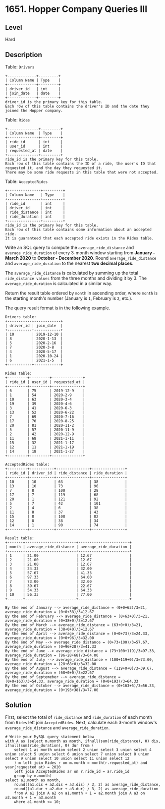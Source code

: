 # 1651. Hopper Company Queries III
## Level
Hard

## Description
Table: `Drivers`
```
+-------------+---------+
| Column Name | Type    |
+-------------+---------+
| driver_id   | int     |
| join_date   | date    |
+-------------+---------+
driver_id is the primary key for this table.
Each row of this table contains the driver's ID and the date they joined the Hopper company.
```

Table: `Rides`
```
+--------------+---------+
| Column Name  | Type    |
+--------------+---------+
| ride_id      | int     |
| user_id      | int     |
| requested_at | date    |
+--------------+---------+
ride_id is the primary key for this table.
Each row of this table contains the ID of a ride, the user's ID that requested it, and the day they requested it.
There may be some ride requests in this table that were not accepted.
```

Table: `AcceptedRides`
```
+---------------+---------+
| Column Name   | Type    |
+---------------+---------+
| ride_id       | int     |
| driver_id     | int     |
| ride_distance | int     |
| ride_duration | int     |
+---------------+---------+
ride_id is the primary key for this table.
Each row of this table contains some information about an accepted ride.
It is guaranteed that each accepted ride exists in the Rides table.
```

Write an SQL query to compute the `average_ride_distance` and `average_ride_duration` of every 3-month window starting from **January - March 2020** to **October - December 2020**. Round `average_ride_distance` and `average_ride_duration` to the nearest **two decimal places**.

The `average_ride_distance` is calculated by summing up the total `ride_distance values` from the three months and dividing it by 3. The `average_ride_duration` is calculated in a similar way.

Return the result table ordered by `month` in ascending order, where `month` is the starting month's number (January is `1`, February is `2`, etc.).

The query result format is in the following example.

```
Drivers table:
+-----------+------------+
| driver_id | join_date  |
+-----------+------------+
| 10        | 2019-12-10 |
| 8         | 2020-1-13  |
| 5         | 2020-2-16  |
| 7         | 2020-3-8   |
| 4         | 2020-5-17  |
| 1         | 2020-10-24 |
| 6         | 2021-1-5   |
+-----------+------------+

Rides table:
+---------+---------+--------------+
| ride_id | user_id | requested_at |
+---------+---------+--------------+
| 6       | 75      | 2019-12-9    |
| 1       | 54      | 2020-2-9     |
| 10      | 63      | 2020-3-4     |
| 19      | 39      | 2020-4-6     |
| 3       | 41      | 2020-6-3     |
| 13      | 52      | 2020-6-22    |
| 7       | 69      | 2020-7-16    |
| 17      | 70      | 2020-8-25    |
| 20      | 81      | 2020-11-2    |
| 5       | 57      | 2020-11-9    |
| 2       | 42      | 2020-12-9    |
| 11      | 68      | 2021-1-11    |
| 15      | 32      | 2021-1-17    |
| 12      | 11      | 2021-1-19    |
| 14      | 18      | 2021-1-27    |
+---------+---------+--------------+

AcceptedRides table:
+---------+-----------+---------------+---------------+
| ride_id | driver_id | ride_distance | ride_duration |
+---------+-----------+---------------+---------------+
| 10      | 10        | 63            | 38            |
| 13      | 10        | 73            | 96            |
| 7       | 8         | 100           | 28            |
| 17      | 7         | 119           | 68            |
| 20      | 1         | 121           | 92            |
| 5       | 7         | 42            | 101           |
| 2       | 4         | 6             | 38            |
| 11      | 8         | 37            | 43            |
| 15      | 8         | 108           | 82            |
| 12      | 8         | 38            | 34            |
| 14      | 1         | 90            | 74            |
+---------+-----------+---------------+---------------+

Result table:
+-------+-----------------------+-----------------------+
| month | average_ride_distance | average_ride_duration |
+-------+-----------------------+-----------------------+
| 1     | 21.00                 | 12.67                 |
| 2     | 21.00                 | 12.67                 |
| 3     | 21.00                 | 12.67                 |
| 4     | 24.33                 | 32.00                 |
| 5     | 57.67                 | 41.33                 |
| 6     | 97.33                 | 64.00                 |
| 7     | 73.00                 | 32.00                 |
| 8     | 39.67                 | 22.67                 |
| 9     | 54.33                 | 64.33                 |
| 10    | 56.33                 | 77.00                 |
+-------+-----------------------+-----------------------+

By the end of January --> average_ride_distance = (0+0+63)/3=21, average_ride_duration = (0+0+38)/3=12.67
By the end of February --> average_ride_distance = (0+63+0)/3=21, average_ride_duration = (0+38+0)/3=12.67
By the end of March --> average_ride_distance = (63+0+0)/3=21, average_ride_duration = (38+0+0)/3=12.67
By the end of April --> average_ride_distance = (0+0+73)/3=24.33, average_ride_duration = (0+0+96)/3=32.00
By the end of May --> average_ride_distance = (0+73+100)/3=57.67, average_ride_duration = (0+96+28)/3=41.33
By the end of June --> average_ride_distance = (73+100+119)/3=97.33, average_ride_duration = (96+28+68)/3=64.00
By the end of July --> average_ride_distance = (100+119+0)/3=73.00, average_ride_duration = (28+68+0)/3=32.00
By the end of August --> average_ride_distance = (119+0+0)/3=39.67, average_ride_duration = (68+0+0)/3=22.67
By the end of Septemeber --> average_ride_distance = (0+0+163)/3=54.33, average_ride_duration = (0+0+193)/3=64.33
By the end of October --> average_ride_distance = (0+163+6)/3=56.33, average_ride_duration = (0+193+38)/3=77.00
```

## Solution
First, select the total of `ride_distance` and `ride_duration` of each month from `Rides` left join `AcceptedRides`. Next, calculate each 3-month window's `average_ride_distance` and `average_ride_duration`.
```
# Write your MySQL query statement below
with A as (select m.month as month, ifnull(sum(ride_distance), 0) dis, ifnull(sum(ride_duration), 0) dur from (
    select 1 as month union select 2 union select 3 union select 4 union select 5 union select 6 union select 7 union select 8 union select 9 union select 10 union select 11 union select 12
    ) m left join Rides r on m.month = month(r.requested_at) and year(requested_at) = 2020
    left join AcceptedRides ar on r.ride_id = ar.ride_id
    group by m.month)
select a1.month as month, 
    round((a1.dis + a2.dis + a3.dis) / 3, 2) as average_ride_distance, 
    round((a1.dur + a2.dur + a3.dur) / 3, 2) as average_ride_duration
    from A a1 join A a2 on a1.month + 1 = a2.month join A a3 on a2.month + 1 = a3.month
    where a1.month <= 10;
```
